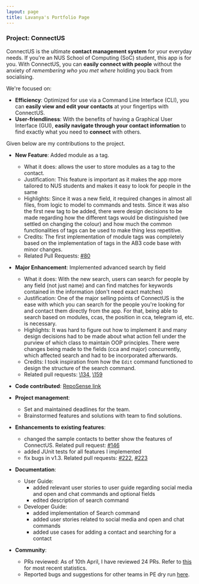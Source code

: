 ```yaml
---
layout: page
title: Lavanya's Portfolio Page
---
```


### Project: ConnectUS

ConnectUS is the ultimate **contact management system** for your everyday needs. If you're an NUS School of Computing (SoC) student, this app is for you. With ConnectUS, you can **easily connect with people** without the anxiety of _remembering who you met where_ holding you back from socialising.

We're focused on:
- **Efficiency**: Optimized for use via a Command Line Interface (CLI), you can **easily view and edit your contacts** at your fingertips with ConnectUS.
- **User-friendliness**: With the benefits of having a Graphical User Interface (GUI), **easily navigate through your contact information** to find exactly what you need to **connect** with others.

Given below are my contributions to the project.

* **New Feature**: Added module as a tag.
  * What it does: allows the user to store modules as a tag to the contact.
  * Justification: This feature is important as it makes the app more tailored to NUS students and makes it easy to look for people in the same
  * Highlights: Since it was a new field, it required changes in almost all files, from logic to model to commands and tests. Since it was also the first new tag to be added, there were design decisions to be made regarding how the different tags would be distinguished (we settled on changing the colour) and how much the common functionalities of tags can be used to make thing less repetitive.
  * Credits: The first implementation of module tags was completely based on the implementation of tags in the AB3 code base with minor changes.
  * Related Pull Requests: [\#80](https://github.com/AY2223S2-CS2103T-W15-1/tp/pull/80)
* **Major Enhancement**: Implemented advanced search by field
  * What it does: With the new search, users can search for people by any field (not just name) and can find matches for keywords contained in the information (don't need exact matches)
  * Justification: One of the major selling points of ConnectUS is the ease with which you can search for the people you're looking for and contact them directly from the app. For that, being able to search based on modules, ccas, the position in cca, telegram id, etc. is necessary.
  * Highlights: It was hard to figure out how to implement it and many design decisions had to be made about what action fell under the purview of which class to maintain OOP principles. There were changes being made to the fields (cca and major) concurrently, which affected search and had to be incorporated afterwards.
  * Credits: I took inspiration from how the `Edit` command functioned to design the structure of the search command.
  * Related pull requests: [\134](https://github.com/AY2223S2-CS2103T-W15-1/tp/pull/134), [\159](https://github.com/AY2223S2-CS2103T-W15-1/tp/pull/159)

* **Code contributed**: [RepoSense link](https://nus-cs2103-ay2223s2.github.io/tp-dashboard/?search=lava-iris&breakdown=true&sort=groupTitle&sortWithin=title&since=2023-02-17&timeframe=commit&mergegroup=&groupSelect=groupByRepos&checkedFileTypes=docs~functional-code~test-code~other)

* **Project management**:
  * Set and maintained deadlines for the team.
  * Brainstormed features and solutions with team to find solutions.

* **Enhancements to existing features**:
  * changed the sample contacts to better show the features of ConnectUS. Related pull request: [\#146](https://github.com/AY2223S2-CS2103T-W15-1/tp/pull/146)
  * added JUnit tests for all features I implemented
  * fix bugs in v1.3. Related pull requests: [\#222](https://github.com/AY2223S2-CS2103T-W15-1/tp/pull/222), [\#223](https://github.com/AY2223S2-CS2103T-W15-1/tp/pull/223)

* **Documentation**:
  * User Guide:
    * added relevant user stories to user guide regarding social media and open and chat commands and optional fields
    * edited description of search command
  * Developer Guide:
    * added implementation of Search command
    * added user stories related to social media and open and chat commands
    * added use cases for adding a contact and searching for a contact

* **Community**:
  * PRs reviewed: As of 10th April, I have reviewed 24 PRs. Refer to [this](https://github.com/AY2223S2-CS2103T-W15-1/tp/pulls?q=is%3Apr+is%3Aclosed+reviewed-by%3A%40me) for most recent statistics.
  * Reported bugs and suggestions for other teams in PE dry run [here](https://github.com/Lava-Iris/ped).
